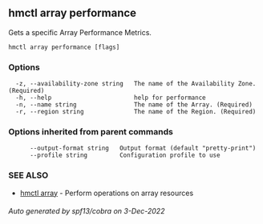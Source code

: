 ## hmctl array performance

Gets a specific Array Performance Metrics.

```
hmctl array performance [flags]
```

### Options

```
  -z, --availability-zone string   The name of the Availability Zone. (Required)
  -h, --help                       help for performance
  -n, --name string                The name of the Array. (Required)
  -r, --region string              The name of the Region. (Required)
```

### Options inherited from parent commands

```
      --output-format string   Output format (default "pretty-print")
      --profile string         Configuration profile to use
```

### SEE ALSO

* [hmctl array](hmctl_array.md)	 - Perform operations on array resources

###### Auto generated by spf13/cobra on 3-Dec-2022
